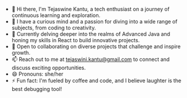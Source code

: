 - 👋 Hi there, I'm Tejaswine Kantu, a tech enthusiast on a journey of continuous learning and exploration.
- 👀 I have a curious mind and a passion for diving into a wide range of subjects, from coding to creativity.
- 🌱 Currently delving deeper into the realms of Advanced Java and honing my skills in React to build innovative projects.
- 💞️ Open to collaborating on diverse projects that challenge and inspire growth.
- 📫 Reach out to me at tejaswini.kantu@gmail.com to connect and discuss exciting opportunities.
- 😄 Pronouns: she/her 
- ⚡ Fun fact: I'm fueled by coffee and code, and I believe laughter is the best debugging tool!

<!---
kteju1/kteju1 is a ✨ special ✨ repository because its `README.md` (this file) appears on your GitHub profile.
You can click the Preview link to take a look at your changes.
--->
